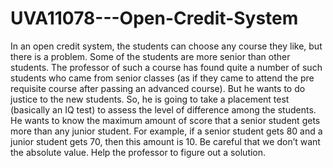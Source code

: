 # UVA11078---Open-Credit-System
In an open credit system, the students can choose any course they like, but there is a problem. Some of the students are more senior than other students. The professor of such a course has found quite a number of such students who came from senior classes (as if they came to attend the pre requisite course after passing an advanced course). But he wants to do justice to the new students. So, he is going to take a placement test (basically an IQ test) to assess the level of difference among the students. He wants to know the maximum amount of score that a senior student gets more than any junior student. For example, if a senior student gets 80 and a junior student gets 70, then this amount is 10. Be careful that we don’t want the absolute value. Help the professor to figure out a solution. 
